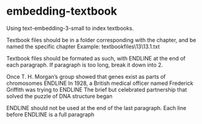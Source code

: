 # embedding-textbook

Using text-embedding-3-small to index textbooks.

Textbook files should be in a folder corresponding with the chapter, and be named the specific chapter
Example: textbookfiles\13\13.1.txt

Textbook files should be formated as such, with ENDLINE at the end of each paragraph. If paragraph is too long, break it down into 2.

Once T. H. Morgan’s group showed that genes exist as parts of chromosomes ENDLINE
In 1928, a British medical officer named Frederick Griffith was trying to ENDLINE
The brief but celebrated partnership that solved the puzzle of DNA structure began

ENDLINE should not be used at the end of the last paragraph. Each line before ENDLINE is a full paragraph
